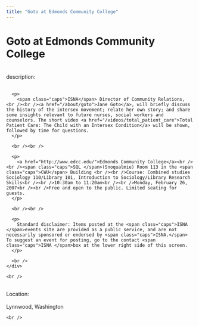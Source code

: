 ```yaml
---
title: "Goto at Edmonds Community College"
---
```


# Goto at Edmonds Community College

<div class="flexinode-body flexinode-2">
  <div class="flexinode-textarea-1">
    <div class="form-item">
      <br /> <label>description:</label><br /><br /> 
      
      <p>
        <span class="caps">ISNA</span> Director of Community Relations, <br /><br /><a href="/about/goto">Jane Goto</a>, will briefly discuss the history of the intersex movement; relate her own story; and share some insights relevant to future nurses, social workers and counselors. The short video <a href="/videos/total_patient_care">Total Patient Care: The Child with an Intersex Condition</a> will be shown, followed by time for questions.
      </p>
      
      <br /><br />
      
      <p>
        <a href="http://www.edcc.edu/">Edmonds Community College</a><br /><br /><span class="caps">SQL </span>(Snoqualmie) Room 113 in the <span class="caps">CWU</span> Building <br /><br />Course: Combined studies Sociology 110/Library 101, Introduction to Sociology/Library Research Skills<br /><br />10:30am to 11:20am<br /><br />Monday, February 26, 2007<br /><br />Free and open to the public. Limited seating for guests.
      </p>
      
      <br /><br />
      
      <p>
        Standard disclaimer: Items posted at the <span class="caps">ISNA </span>events site are provided as a public service, and are not necessarily sponsored or endorsed by <span class="caps">ISNA.</span> To suggest an event for posting, go to the contact <span class="caps">ISNA </span>box at the lower right side of this screen.
      </p>
      
      <br />
    </div>
    
    <br />
  </div>
  
  <div class="flexinode-textfield-2">
    <div class="form-item">
      <br /> <label>Location:</label><br /><br /> Lynnwood, Washington<br />
    </div>
    
    <br />
  </div>
</div>